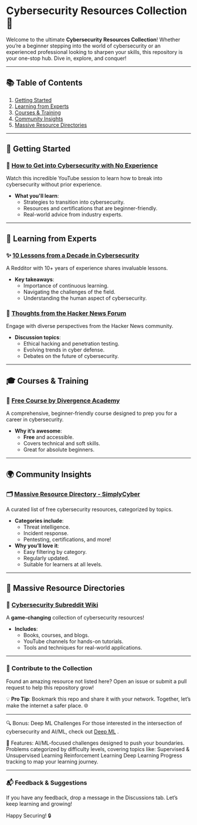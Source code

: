 # Cybersecurity Resources Collection 🚀

Welcome to the ultimate **Cybersecurity Resources Collection**! Whether you’re a beginner stepping into the world of cybersecurity or an experienced professional looking to sharpen your skills, this repository is your one-stop hub. Dive in, explore, and conquer!

---

## 📚 **Table of Contents**
1. [Getting Started](#getting-started)  
2. [Learning from Experts](#learning-from-experts)  
3. [Courses & Training](#courses--training)  
4. [Community Insights](#community-insights)  
5. [Massive Resource Directories](#massive-resource-directories)  

---

## 🔰 **Getting Started**  
### 🌟 [How to Get into Cybersecurity with No Experience](https://www.youtube.com/live/4d-qmWLt90E?si=_7vD0lwDFHbIjBfI)  
Watch this incredible YouTube session to learn how to break into cybersecurity without prior experience.  
- **What you'll learn**:  
  - Strategies to transition into cybersecurity.  
  - Resources and certifications that are beginner-friendly.  
  - Real-world advice from industry experts.  

---

## 🧠 **Learning from Experts**  
### ✨ [10 Lessons from a Decade in Cybersecurity](https://www.reddit.com/r/cybersecurity/comments/p9fo4d/my_thoughts_on_a_decade_of_cyber_security_10/)  
A Redditor with 10+ years of experience shares invaluable lessons.  
- **Key takeaways**:  
  - Importance of continuous learning.  
  - Navigating the challenges of the field.  
  - Understanding the human aspect of cybersecurity.  

### 🧩 [Thoughts from the Hacker News Forum](https://news.ycombinator.com/item?id=25812025)  
Engage with diverse perspectives from the Hacker News community.  
- **Discussion topics**:  
  - Ethical hacking and penetration testing.  
  - Evolving trends in cyber defense.  
  - Debates on the future of cybersecurity.  

---

## 🎓 **Courses & Training**  
### 🎯 [Free Course by Divergence Academy](https://nabla.divergence.one/courses/cyber-tech-prep)  
A comprehensive, beginner-friendly course designed to prep you for a career in cybersecurity.  
- **Why it’s awesome**:  
  - **Free** and accessible.  
  - Covers technical and soft skills.  
  - Great for absolute beginners.  

---

## 🌍 **Community Insights**  
### 🗂️ [Massive Resource Directory - SimplyCyber](https://www.simplycyber.io/free-cyber-resources)  
A curated list of free cybersecurity resources, categorized by topics.  
- **Categories include**:  
  - Threat intelligence.  
  - Incident response.  
  - Pentesting, certifications, and more!  
- **Why you’ll love it**:  
  - Easy filtering by category.  
  - Regularly updated.  
  - Suitable for learners at all levels.  

---

## 📖 **Massive Resource Directories**  
### 💎 [Cybersecurity Subreddit Wiki](https://www.reddit.com/r/cybersecurity/wiki/index/?rdt=51160#wiki_youtube_channels)  
A **game-changing** collection of cybersecurity resources!  
- **Includes**:  
  - Books, courses, and blogs.  
  - YouTube channels for hands-on tutorials.  
  - Tools and techniques for real-world applications.  

---

### 🙌 **Contribute to the Collection**  
Found an amazing resource not listed here? Open an issue or submit a pull request to help this repository grow!  

💡 **Pro Tip**: Bookmark this repo and share it with your network. Together, let’s make the internet a safer place. 🌐

--- 
🔍 Bonus: Deep ML Challenges
For those interested in the intersection of cybersecurity and AI/ML, check out [Deep ML](https://www.deep-ml.com/?page=4&difficulty=&category=&solved=)
.

🧠 Features:
AI/ML-focused challenges designed to push your boundaries.
Problems categorized by difficulty levels, covering topics like:
Supervised & Unsupervised Learning
Reinforcement Learning
Deep Learning
Progress tracking to map your learning journey.

---

### 📬 **Feedback & Suggestions**  
If you have any feedback, drop a message in the Discussions tab. Let’s keep learning and growing!  

Happy Securing! 🔒  
